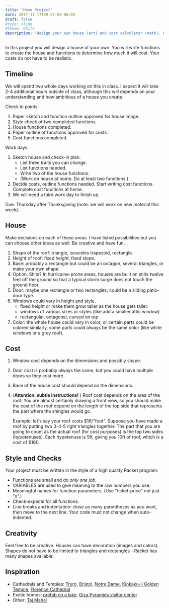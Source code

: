 ```yaml
---
title: "Home Project"
date: 2017-11-17T09:57:05-06:00
draft: false
#type: slide
#theme: white
description: "Design your own house (art) and cost calculator (math). Practice managing complexity and good function-writing style."
---
```


In this project you will design a house of your own. You will write functions to create the house and functions to determine how much it will cost. Your costs do not have to be realistic. 
  
## Timeline

We will spend two whole days working on this in class. I expect it
will take 2-4 additional hours outside of class, although this will
depends on your understanding and how ambitious of a house you create.

Check in points:

1. Paper sketch and function outline approved for house image. 
2. Style check of two completed functions. 
3. House functions completed. 
4. Paper outline of functions approved for costs.
5. Cost functions completed.

Work days:

1. Sketch house and check-in plan.
    - List three traits you can change.
    - List functions needed. 
    - Write two of the house functions. 
    - (Work on house at home. Do at least two functions.)
2. Decide costs, outline functions needed. Start writing cost functions.
   Complete cost functions at home.
3. We will need a third work day to finish up.

Due: Thursday after Thanksgiving (note: we will work on new material this week).

## House

Make decisions on each of these areas. I have listed possibilities but
you can choose other ideas as well. Be creative and have fun.

1. Shape of the roof: triangle, isosceles trapezoid, rectangle.
2. Height of roof: fixed height, fixed slope.
3. Base: probably a rectangle but could be an octagon, several triangles, or make your own shape.
4. Option: Stilts? In hurricaine-prone areas, houses are built on stilts twelve feet off the ground so that a typical storm surge does not touch the ground floor.
5. Door: maybe one rectangle or two rectangles; could be a sliding patio-door type.
6. Windows could vary in height and style.
    - fixed height or make them grow taller as the house gets taller.
    - windows of various sizes or styles (like add a smaller attic window)
    - rectangular, octagonal, curved on top
7. Color: the whole house could vary in color, or certain parts could be colored similarly, some parts could always be the same color (like white windows or a grey roof).

## Cost 

1. Window cost depends on the dimensions and possibly shape.
2. Door cost is probably always the same, but you could have multiple doors so they cost more. 
3. Base of the house cost should depend on the dimensions. 
4. (**Attention: subtle instructions!** ) 
Roof cost depends on the area of the roof. You are almost certainly drawing a front view, so you should make the cost of the roof depend on the length of the top side that represents the part where the shingles would go. 

    Example: let's say your roof costs $16/"foot". Suppose you have made a roof by putting two 3-4-5 right triangles together. The part that you are going to count as the actual roof (for cost purposes) is the top two sides (hypotenuses). Each hypotenuse is 5ft, giving you 10ft of roof, which is a cost of $160.
    
## Style and Checks

Your project must be written in the style of a high quality Racket program:

* Functions are small and do _only one job_.
* VARIABLES are used to give meaning to the raw numbers you use.
* Meaningful names for function parameters. (Use "ticket-price" not just "x".)
* Check-expects for all functions.
* Line breaks and indentation: close as many parentheses as you want,
  then move to the next line. Your code must not change when
  auto-indented.
  
## Creativity 

Feel free to be creative. Houses can have decoration (images and
colors). Shapes do not have to be limited to triangles and
rectangles - Racket has many shapes available!

## Inspiration

* Cathedrals and Temples: [Truro](https://upload.wikimedia.org/wikipedia/commons/6/61/TruroCathedralWest.jpg), [Bristol](https://upload.wikimedia.org/wikipedia/commons/7/74/Bristol.cathedral.west.front.arp.jpg), [Notre Dame](https://upload.wikimedia.org/wikipedia/commons/b/be/Notre_Dame_dalla_Senna_crop.jpg), [Kinkaku-ji Golden Temple](https://en.wikipedia.org/wiki/File:Kinkaku-ji_the_Golden_Temple_in_Kyoto_overlooking_the_lake_-_high_rez.JPG), [Florence Cathedral](https://en.wikipedia.org/wiki/File:Florence_Duomo_from_Michelangelo_hill.jpg)
* Exotic homes: [prefab on a lake](http://cdn.trendhunterstatic.com/thumbs/coodo-my-home.jpeg), [Giza Pyramids visitor center](https://www.egypttoursplus.com/wp-content/uploads/2014/03/Outside-view-of-the-Solar-Boat-Museum-Photo-by-Kormoran.jpg)
* Other: [Taj Mahal](https://en.wikipedia.org/wiki/File:Taj_Mahal_(Edited).jpeg)
